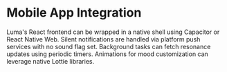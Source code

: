 # Mobile App Integration

Luma's React frontend can be wrapped in a native shell using Capacitor or React Native Web.
Silent notifications are handled via platform push services with no sound flag set.
Background tasks can fetch resonance updates using periodic timers.
Animations for mood customization can leverage native Lottie libraries.
